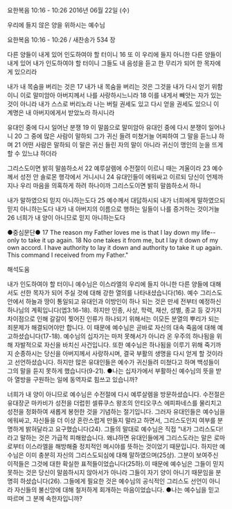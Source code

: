 요한복음 10:16 - 10:26 
2016년 06월 22일 (수)

우리에 들지 않은 양을 위하시는 예수님



요한복음 10:16 - 10:26 / 새찬송가 534 장


다른 양들이 내게 있어 인도하여야 할 터이니
16  또 이 우리에 들지 아니한 다른 양들이 내게 있어 내가 인도하여야 할 터이니 그들도 내 음성을 듣고 한 무리가 되어 한 목자에게 있으리라 

내가 내 목숨을 버리는 것은
17 내가 내 목숨을 버리는 것은 그것을 내가 다시 얻기 위함이니 이로 말미암아 아버지께서 나를 사랑하시느니라 18 이를 내게서 빼앗는 자가 있는 것이 아니라 내가 스스로 버리노라 나는 버릴 권세도 있고 다시 얻을 권세도 있으니 이 계명은 내 아버지에게서 받았노라 하시니라 

유대인 중에 다시 일어난 분쟁
19 이 말씀으로 말미암아 유대인 중에 다시 분쟁이 일어나니 20 그 중에 많은 사람이 말하되 그가 귀신 들려 미쳤거늘 어찌하여 그 말을 듣느냐 하며 21 어떤 사람은 말하되 이 말은 귀신 들린 자의 말이 아니라 귀신이 맹인의 눈을 뜨게 할 수 있느냐 하더라 

그리스도이면 밝히 말씀하소서 
22 예루살렘에 수전절이 이르니 때는 겨울이라 23 예수께서 성전 안 솔로몬 행각에서 거니시니 24 유대인들이 에워싸고 이르되 당신이 언제까지나 우리 마음을 의혹하게 하려 하나이까 그리스도이면 밝히 말씀하소서 하니 

내가 말하였으되 믿지 아니하는도다
25 예수께서 대답하시되 내가 너희에게 말하였으되 믿지 아니하는도다 내가 내 아버지의 이름으로 행하는 일들이 나를 증거하는 것이거늘 26 너희가 내 양이 아니므로 믿지 아니하는도다 

●중심문단● 17 The reason my Father loves me is that I lay down my life--only to take it up again. 18 No one takes it from me, but I lay it down of my own accord. I have authority to lay it down and authority to take it up again. This command I received from my Father."

해석도움





내가 인도하여야 할 터이니
예수님은 이스라엘의 우리에 들지 아니한 다른 양들에 대해서도 선한 목자가 되어 주실 것에 대해 강한 열의를 나타내셨습니다(16). 예수 그리스도 안에서 하늘과 땅이 통일되고 유대인과 이방인이 하나 되는 것은 만세 전부터 예정하신 하나님의 계획입니다(엡3:16-18). 하지만 인종, 사상, 학력, 재산, 성별, 종교 등 갖가지 차이점으로 인해 갈갈이 찢어진 인류가 하나되기 위해서는 이모든 분열의 뿌리가 되는 죄문제가 해결되어야만 합니다. 이 때문에 예수님은 곧바로 자신의 대속 죽음에 대해 예고하셨습니다(17-18). 예수님의 십자가는 마저 못해서가 아니라 온 우주의 하나됨을 위해 자발적으로 자신을 바치신 사건입니다. 또한 예수님은 하나됨을 이루기 위해 죽기까지 순종하시는 당신을 아버지께서 사랑하시며, 결국 부활의 생명을 다시 얻게 할 것이라고 선언하셨습니다. 하지만 많은 유대인들은 예수가 귀신들려 미쳤다고 하며 백성들이 그의 말을 듣지 못하게 했습니다(9-21).
●나는 십자가에서 부활하신 예수님의 뜻을 받아 열방을 구원하는 일에 동역자로 힘쓰고 있습니까?  

너희가 내 양이 아니므로
예수님은 수전절에 다시 예루살렘을 방문하셨습니다. 수전절은 유대장군 마카비가 성전을 더럽힌 셀류쿠스 왕조의 안티오쿠스 에피파네스를 물리치고 성전을 정화하여 새롭게 봉헌한 것을 기념하는 절기입니다. 그러자 유대인들은 예수님을 에워싸고, 자신들을 더 이상 혼란스럽게 만들지 말라고 하면서, 그리스도인지 여부를 분명하게 밝혀달라고 요구했습니다(24). 그들의 말대로 예수님은 직접 “내가 그리스도다!라고 말하는 것은 가급적 피해왔습니다. 왜냐하면 유대인들에게 그리스도라는 말은 로마로부터 이스라엘을 해방해줄 정치적인 메시야를 뜻하는 것이었기 때문입니다. 하지만 예수님은 이미 충분히 자신의 그리스도되심에 대해 말하였으며(25상). 그분이 보여주신 이적들은 그것에 대한 확실한 표적들이었습니다(25하).이 때문에 예수님은 그들이 믿지 못하는 것은 당신이 말씀하시지 않아서가 아니라 그들이 자기 양이 아니기 때문임을 분명히 하셨습니다(26). 그들에게 필요한 것은 예수님의 공식적인 그리스도 선언이 아니라 자신들의 불신앙에 대해 철저하게 회개하는 마음이었습니다.
●나는 예수님을 믿고 따르며 그 분께 속한자입니까?